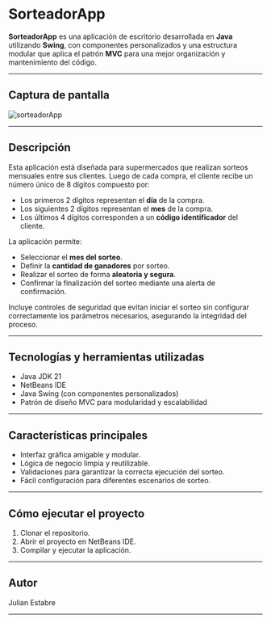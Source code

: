 # SorteadorApp

**SorteadorApp** es una aplicación de escritorio desarrollada en **Java** utilizando **Swing**, con componentes personalizados y una estructura modular que aplica el patrón **MVC** para una mejor organización y mantenimiento del código.

---

## Captura de pantalla

![sorteadorApp](https://github.com/user-attachments/assets/4fbe6d09-be59-4b78-bebd-55abb37f8ce7)

---

## Descripción

Esta aplicación está diseñada para supermercados que realizan sorteos mensuales entre sus clientes. Luego de cada compra, el cliente recibe un número único de 8 dígitos compuesto por:

- Los primeros 2 dígitos representan el **día** de la compra.  
- Los siguientes 2 dígitos representan el **mes** de la compra.  
- Los últimos 4 dígitos corresponden a un **código identificador** del cliente.

La aplicación permite:

- Seleccionar el **mes del sorteo**.  
- Definir la **cantidad de ganadores** por sorteo.  
- Realizar el sorteo de forma **aleatoria y segura**.  
- Confirmar la finalización del sorteo mediante una alerta de confirmación.  

Incluye controles de seguridad que evitan iniciar el sorteo sin configurar correctamente los parámetros necesarios, asegurando la integridad del proceso.

---

## Tecnologías y herramientas utilizadas

- Java JDK 21  
- NetBeans IDE  
- Java Swing (con componentes personalizados)  
- Patrón de diseño MVC para modularidad y escalabilidad  

---

## Características principales

- Interfaz gráfica amigable y modular.  
- Lógica de negocio limpia y reutilizable.  
- Validaciones para garantizar la correcta ejecución del sorteo.  
- Fácil configuración para diferentes escenarios de sorteo.  

---

## Cómo ejecutar el proyecto

1. Clonar el repositorio.  
2. Abrir el proyecto en NetBeans IDE.  
3. Compilar y ejecutar la aplicación.  

---

## Autor

Julian Estabre

---

